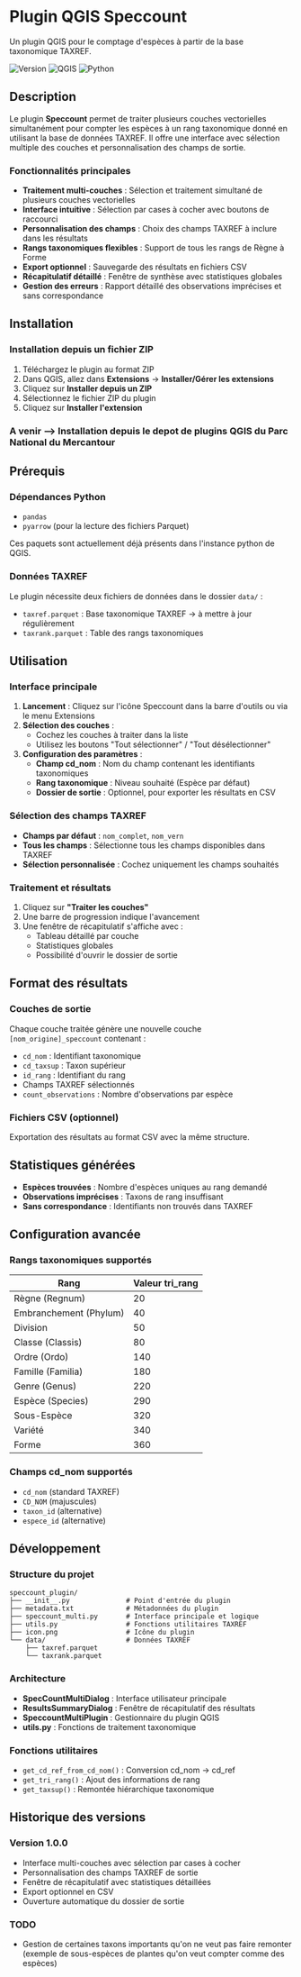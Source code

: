 # Plugin QGIS Speccount

Un plugin QGIS pour le comptage d'espèces à partir de la base taxonomique TAXREF.

![Version](https://img.shields.io/badge/version-1.0.0-blue.svg)
![QGIS](https://img.shields.io/badge/QGIS-%3E%3D3.0-green.svg)
![Python](https://img.shields.io/badge/python-3.9+-blue.svg)

## Description

Le plugin **Speccount** permet de traiter plusieurs couches vectorielles simultanément pour compter les espèces à un rang taxonomique donné en utilisant la base de données TAXREF. Il offre une interface avec sélection multiple des couches et personnalisation des champs de sortie.

### Fonctionnalités principales

- **Traitement multi-couches** : Sélection et traitement simultané de plusieurs couches vectorielles
- **Interface intuitive** : Sélection par cases à cocher avec boutons de raccourci
- **Personnalisation des champs** : Choix des champs TAXREF à inclure dans les résultats
- **Rangs taxonomiques flexibles** : Support de tous les rangs de Règne à Forme
- **Export optionnel** : Sauvegarde des résultats en fichiers CSV
- **Récapitulatif détaillé** : Fenêtre de synthèse avec statistiques globales
- **Gestion des erreurs** : Rapport détaillé des observations imprécises et sans correspondance

## Installation

### Installation depuis un fichier ZIP

1. Téléchargez le plugin au format ZIP
2. Dans QGIS, allez dans **Extensions** → **Installer/Gérer les extensions**
3. Cliquez sur **Installer depuis un ZIP**
4. Sélectionnez le fichier ZIP du plugin
5. Cliquez sur **Installer l'extension**

### A venir --> Installation depuis le depot de plugins QGIS du Parc National du Mercantour

## Prérequis

### Dépendances Python
- `pandas`
- `pyarrow` (pour la lecture des fichiers Parquet)

Ces paquets sont actuellement déjà présents dans l'instance python de QGIS.

### Données TAXREF
Le plugin nécessite deux fichiers de données dans le dossier `data/` :
- `taxref.parquet` : Base taxonomique TAXREF -> à mettre à jour régulièrement
- `taxrank.parquet` : Table des rangs taxonomiques

## Utilisation

### Interface principale

1. **Lancement** : Cliquez sur l'icône Speccount dans la barre d'outils ou via le menu Extensions
2. **Sélection des couches** : 
   - Cochez les couches à traiter dans la liste
   - Utilisez les boutons "Tout sélectionner" / "Tout désélectionner"
3. **Configuration des paramètres** :
   - **Champ cd_nom** : Nom du champ contenant les identifiants taxonomiques
   - **Rang taxonomique** : Niveau souhaité (Espèce par défaut)
   - **Dossier de sortie** : Optionnel, pour exporter les résultats en CSV

### Sélection des champs TAXREF

- **Champs par défaut** : `nom_complet`, `nom_vern`
- **Tous les champs** : Sélectionne tous les champs disponibles dans TAXREF
- **Sélection personnalisée** : Cochez uniquement les champs souhaités

### Traitement et résultats

1. Cliquez sur **"Traiter les couches"**
2. Une barre de progression indique l'avancement
3. Une fenêtre de récapitulatif s'affiche avec :
   - Tableau détaillé par couche
   - Statistiques globales
   - Possibilité d'ouvrir le dossier de sortie

## Format des résultats

### Couches de sortie
Chaque couche traitée génère une nouvelle couche `[nom_origine]_speccount` contenant :
- `cd_nom` : Identifiant taxonomique
- `cd_taxsup` : Taxon supérieur
- `id_rang` : Identifiant du rang
- Champs TAXREF sélectionnés
- `count_observations` : Nombre d'observations par espèce

### Fichiers CSV (optionnel)
Exportation des résultats au format CSV avec la même structure.

## Statistiques générées

- **Espèces trouvées** : Nombre d'espèces uniques au rang demandé
- **Observations imprécises** : Taxons de rang insuffisant
- **Sans correspondance** : Identifiants non trouvés dans TAXREF

## Configuration avancée

### Rangs taxonomiques supportés

| Rang | Valeur tri_rang |
|------|----------------|
| Règne (Regnum) | 20 |
| Embranchement (Phylum) | 40 |
| Division | 50 |
| Classe (Classis) | 80 |
| Ordre (Ordo) | 140 |
| Famille (Familia) | 180 |
| Genre (Genus) | 220 |
| Espèce (Species) | 290 |
| Sous-Espèce | 320 |
| Variété | 340 |
| Forme | 360 |

### Champs cd_nom supportés
- `cd_nom` (standard TAXREF)
- `CD_NOM` (majuscules)
- `taxon_id` (alternative)
- `espece_id` (alternative)

## Développement

### Structure du projet
```
speccount_plugin/
├── __init__.py              # Point d'entrée du plugin
├── metadata.txt             # Métadonnées du plugin
├── speccount_multi.py       # Interface principale et logique
├── utils.py                 # Fonctions utilitaires TAXREF
├── icon.png                 # Icône du plugin
└── data/                    # Données TAXREF
    ├── taxref.parquet
    └── taxrank.parquet
```

### Architecture
- **SpecCountMultiDialog** : Interface utilisateur principale
- **ResultsSummaryDialog** : Fenêtre de récapitulatif des résultats
- **SpeccountMultiPlugin** : Gestionnaire du plugin QGIS
- **utils.py** : Fonctions de traitement taxonomique

### Fonctions utilitaires
- `get_cd_ref_from_cd_nom()` : Conversion cd_nom → cd_ref
- `get_tri_rang()` : Ajout des informations de rang
- `get_taxsup()` : Remontée hiérarchique taxonomique

## Historique des versions

### Version 1.0.0
- Interface multi-couches avec sélection par cases à cocher
- Personnalisation des champs TAXREF de sortie
- Fenêtre de récapitulatif avec statistiques détaillées
- Export optionnel en CSV
- Ouverture automatique du dossier de sortie

### TODO
- Gestion de certaines taxons importants qu'on ne veut pas faire remonter (exemple de sous-espèces de plantes qu'on veut compter comme des espèces)